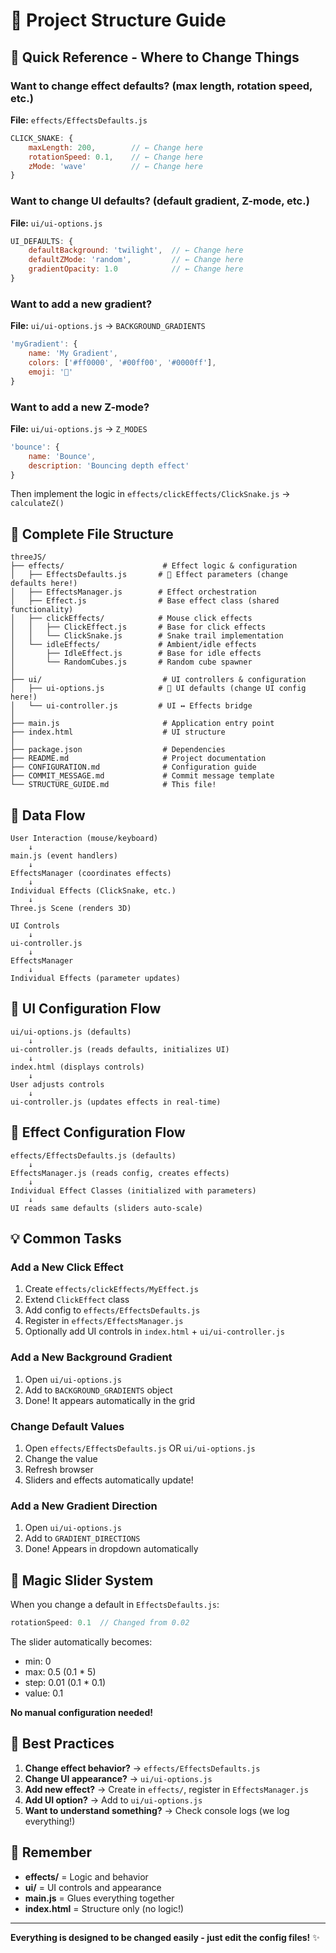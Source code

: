 # 📁 Project Structure Guide

## 🎯 Quick Reference - Where to Change Things

### Want to change effect defaults? (max length, rotation speed, etc.)
**File:** `effects/EffectsDefaults.js`
```javascript
CLICK_SNAKE: {
    maxLength: 200,        // ← Change here
    rotationSpeed: 0.1,    // ← Change here
    zMode: 'wave'          // ← Change here
}
```

### Want to change UI defaults? (default gradient, Z-mode, etc.)
**File:** `ui/ui-options.js`
```javascript
UI_DEFAULTS: {
    defaultBackground: 'twilight',  // ← Change here
    defaultZMode: 'random',         // ← Change here
    gradientOpacity: 1.0            // ← Change here
}
```

### Want to add a new gradient?
**File:** `ui/ui-options.js` → `BACKGROUND_GRADIENTS`
```javascript
'myGradient': {
    name: 'My Gradient',
    colors: ['#ff0000', '#00ff00', '#0000ff'],
    emoji: '🌈'
}
```

### Want to add a new Z-mode?
**File:** `ui/ui-options.js` → `Z_MODES`
```javascript
'bounce': {
    name: 'Bounce',
    description: 'Bouncing depth effect'
}
```
Then implement the logic in `effects/clickEffects/ClickSnake.js` → `calculateZ()`

## 📂 Complete File Structure

```
threeJS/
├── effects/                      # Effect logic & configuration
│   ├── EffectsDefaults.js       # 🌟 Effect parameters (change defaults here!)
│   ├── EffectsManager.js        # Effect orchestration
│   ├── Effect.js                # Base effect class (shared functionality)
│   ├── clickEffects/            # Mouse click effects
│   │   ├── ClickEffect.js       # Base for click effects
│   │   └── ClickSnake.js        # Snake trail implementation
│   └── idleEffects/             # Ambient/idle effects
│       ├── IdleEffect.js        # Base for idle effects
│       └── RandomCubes.js       # Random cube spawner
│
├── ui/                           # UI controllers & configuration
│   ├── ui-options.js            # 🌟 UI defaults (change UI config here!)
│   └── ui-controller.js         # UI ↔ Effects bridge
│
├── main.js                       # Application entry point
├── index.html                    # UI structure
│
├── package.json                  # Dependencies
├── README.md                     # Project documentation
├── CONFIGURATION.md              # Configuration guide
├── COMMIT_MESSAGE.md             # Commit message template
└── STRUCTURE_GUIDE.md            # This file!
```

## 🔄 Data Flow

```
User Interaction (mouse/keyboard)
    ↓
main.js (event handlers)
    ↓
EffectsManager (coordinates effects)
    ↓
Individual Effects (ClickSnake, etc.)
    ↓
Three.js Scene (renders 3D)

UI Controls
    ↓
ui-controller.js
    ↓
EffectsManager
    ↓
Individual Effects (parameter updates)
```

## 🎨 UI Configuration Flow

```
ui/ui-options.js (defaults)
    ↓
ui-controller.js (reads defaults, initializes UI)
    ↓
index.html (displays controls)
    ↓
User adjusts controls
    ↓
ui-controller.js (updates effects in real-time)
```

## 🔧 Effect Configuration Flow

```
effects/EffectsDefaults.js (defaults)
    ↓
EffectsManager.js (reads config, creates effects)
    ↓
Individual Effect Classes (initialized with parameters)
    ↓
UI reads same defaults (sliders auto-scale)
```

## 💡 Common Tasks

### Add a New Click Effect
1. Create `effects/clickEffects/MyEffect.js`
2. Extend `ClickEffect` class
3. Add config to `effects/EffectsDefaults.js`
4. Register in `effects/EffectsManager.js`
5. Optionally add UI controls in `index.html` + `ui/ui-controller.js`

### Add a New Background Gradient
1. Open `ui/ui-options.js`
2. Add to `BACKGROUND_GRADIENTS` object
3. Done! It appears automatically in the grid

### Change Default Values
1. Open `effects/EffectsDefaults.js` OR `ui/ui-options.js`
2. Change the value
3. Refresh browser
4. Sliders and effects automatically update!

### Add a New Gradient Direction
1. Open `ui/ui-options.js`
2. Add to `GRADIENT_DIRECTIONS`
3. Done! Appears in dropdown automatically

## 🚀 Magic Slider System

When you change a default in `EffectsDefaults.js`:
```javascript
rotationSpeed: 0.1  // Changed from 0.02
```

The slider automatically becomes:
- min: 0
- max: 0.5 (0.1 * 5)
- step: 0.01 (0.1 * 0.1)
- value: 0.1

**No manual configuration needed!**

## 📝 Best Practices

1. **Change effect behavior?** → `effects/EffectsDefaults.js`
2. **Change UI appearance?** → `ui/ui-options.js`
3. **Add new effect?** → Create in `effects/`, register in `EffectsManager.js`
4. **Add UI option?** → Add to `ui/ui-options.js`
5. **Want to understand something?** → Check console logs (we log everything!)

## 🎯 Remember

- **effects/** = Logic and behavior
- **ui/** = UI controls and appearance
- **main.js** = Glues everything together
- **index.html** = Structure only (no logic!)

---

**Everything is designed to be changed easily - just edit the config files!** ✨

